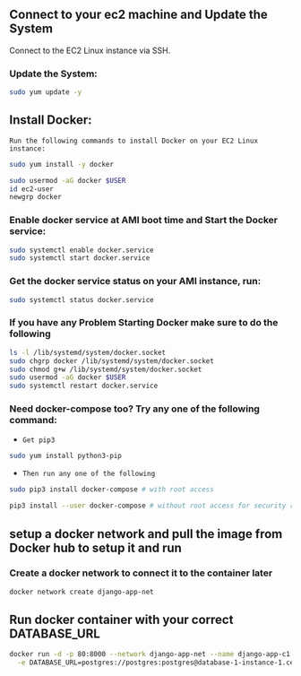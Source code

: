 ## Connect to your ec2 machine and Update the System

Connect to the EC2 Linux instance via SSH.

### Update the System:

```bash
sudo yum update -y
```

## Install Docker:

`Run the following commands to install Docker on your EC2 Linux instance:`

```bash
sudo yum install -y docker

sudo usermod -aG docker $USER
id ec2-user
newgrp docker
```

### Enable docker service at AMI boot time and Start the Docker service:

```bash
sudo systemctl enable docker.service
sudo systemctl start docker.service
```

### Get the docker service status on your AMI instance, run:

```bash
sudo systemctl status docker.service
```

### If you have any Problem Starting Docker make sure to do the following

```bash
ls -l /lib/systemd/system/docker.socket
sudo chgrp docker /lib/systemd/system/docker.socket
sudo chmod g+w /lib/systemd/system/docker.socket
sudo usermod -aG docker $USER
sudo systemctl restart docker.service
```

### Need docker-compose too? Try any one of the following command:

- `Get pip3`

```bash
sudo yum install python3-pip
```

- `Then run any one of the following`

```bash
sudo pip3 install docker-compose # with root access
```

```bash
pip3 install --user docker-compose # without root access for security reasons
```
## setup a docker network and pull the image from Docker hub to setup it and run
### Create a docker network to connect it to the container later
``` bash
docker network create django-app-net
```
## Run docker container with your correct DATABASE_URL

```bash
docker run -d -p 80:8000 --network django-app-net --name django-app-c1 \
  -e DATABASE_URL=postgres://postgres:postgres@database-1-instance-1.ceyv227pdll6.us-east-1.rds.amazonaws.com:5432/django_clinic_app_db abdullahabaza/django_clinic_app:v1
```
